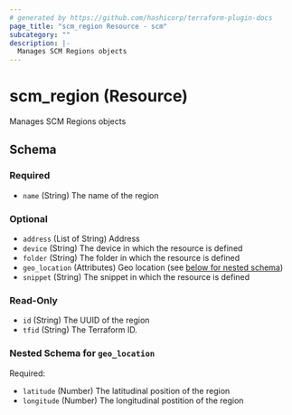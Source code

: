 ```yaml
---
# generated by https://github.com/hashicorp/terraform-plugin-docs
page_title: "scm_region Resource - scm"
subcategory: ""
description: |-
  Manages SCM Regions objects
---
```


# scm_region (Resource)

Manages SCM Regions objects



<!-- schema generated by tfplugindocs -->
## Schema

### Required

- `name` (String) The name of the region

### Optional

- `address` (List of String) Address
- `device` (String) The device in which the resource is defined
- `folder` (String) The folder in which the resource is defined
- `geo_location` (Attributes) Geo location (see [below for nested schema](#nestedatt--geo_location))
- `snippet` (String) The snippet in which the resource is defined

### Read-Only

- `id` (String) The UUID of the region
- `tfid` (String) The Terraform ID.

<a id="nestedatt--geo_location"></a>
### Nested Schema for `geo_location`

Required:

- `latitude` (Number) The latitudinal position of the region
- `longitude` (Number) The longitudinal postition of the region
